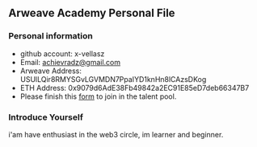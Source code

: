 ## Arweave Academy Personal File

### Personal information

- github account: x-vellasz
- Email: achievradz@gmail.com
- Arweave Address: USUlLQir8RMYSGvLGVMDN7PpaIYD1knHn8lCAzsDKog
- ETH Address: 0x9079d6AdE38Fb49842a2EC91E85eD7deb66347B7
- Please finish this [form](https://docs.google.com/forms/d/e/1FAIpQLSfWA5fIIcBgmRppm3jNz5vmf9Mai_QMVil-2pO4r7YKn_Zhtw/viewform?usp=sf_link) to join in the talent pool.

### Introduce Yourself
 i'am have enthusiast in the web3 circle, im learner and beginner.
